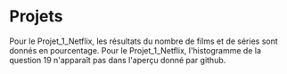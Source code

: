# Projets 
Pour le Projet_1_Netflix, les résultats du nombre de films et de séries sont donnés en pourcentage. 
Pour le Projet_1_Netflix, l'histogramme de la question 19 n'apparaît pas dans l'aperçu donné par github.
